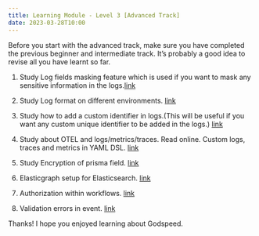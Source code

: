 ```yaml
---
title: Learning Module - Level 3 [Advanced Track]
date: 2023-03-28T10:00
---
```


Before you start with the advanced track, make sure you have completed the previous beginner and intermediate  track. It’s probably a good idea to revise all you have learnt so far.
<!--truncate-->

1. Study Log fields masking feature which is used if you want to mask any sensitive information in the logs.[link](https://docs.godspeed.systems/docs/telemetry/intro#12332-log-fields-masking)

2. Study Log format on different environments. [link](https://docs.godspeed.systems/docs/telemetry/intro#12333-log-format)

3. Study how to add a custom identifier in logs.(This will be useful if you want any custom unique identifier to be added in the logs.) [link](https://docs.godspeed.systems/docs/telemetry/intro#12334-add-custom-identifiers-in-logs)

4. Study about OTEL and logs/metrics/traces. Read online. Custom logs, traces and metrics in YAML DSL. [link](https://docs.godspeed.systems/docs/telemetry/intro#124-custom-metrics-traces-and-logs-bpm)

5. Study Encryption of prisma field. [link](https://docs.godspeed.systems/docs/microservices/datasources/datastore#836-prisma-encryption-of-fields)

6. Elasticgraph setup for Elasticsearch. [link](https://docs.godspeed.systems/docs/microservices/datasources/elasticgraph)

7. Authorization within workflows. [link](https://docs.godspeed.systems/docs/microservices/authen-author#112-authorization)

8. Validation errors in event. [link](https://docs.godspeed.systems/docs/microservices/events#622-http-event)



Thanks! I hope you enjoyed learning about Godspeed.